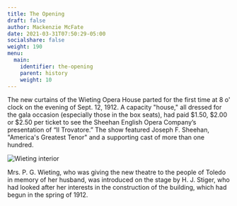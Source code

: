 ```yaml
---
title: The Opening
draft: false
author: Mackenzie McFate
date: 2021-03-31T07:50:29-05:00
socialshare: false
weight: 190
menu:
  main:
    identifier: the-opening
    parent: history
    weight: 10
---
```

The new curtains of the Wieting Opera House parted for the first time at 8 o' clock on the evening of Sept. 12, 1912. A capacity "house," all dressed for the gala occasion (especially those in the box seats), had paid $1.50, $2.00 or $2.50 per ticket to see the Sheehan English Opera Company’s presentation of “Il Trovatore.” The show featured Joseph F. Sheehan, "America's Greatest Tenor" and a supporting cast of more than one hundred.

![Wieting interior](/img/_history_Old-Wieting-Interior.jpg "Early Wieting interior")

Mrs. P. G. Wieting, who was giving the new theatre to the people of Toledo in memory of her husband, was introduced on the stage by H. J. Stiger, who had looked after her interests in the construction of the building, which had begun in the spring of 1912.
